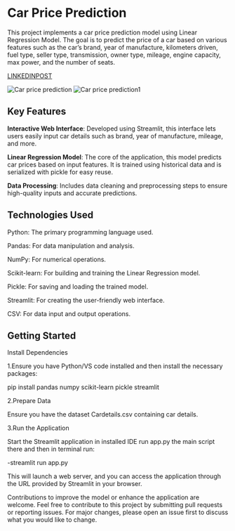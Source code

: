 # Car Price Prediction

This project implements a car price prediction model using Linear Regression Model. The goal is to predict the price of a car based on various features such as the car’s brand, year of manufacture, kilometers driven, fuel type, seller type, transmission, owner type, mileage, engine capacity, max power, and the number of seats.

[LINKEDINPOST](https://www.linkedin.com/feed/update/urn:li:activity:7237243646754865152/)

![Car price prediction](https://github.com/user-attachments/assets/3e703780-2bc3-4acd-a39f-685b55e026e6)
![Car price prediction1](https://github.com/user-attachments/assets/c955e57e-eaa8-4c42-81b1-21deaa879b4c)


## Key Features
**Interactive Web Interface**: Developed using Streamlit, this interface lets users easily input car details such as brand, year of manufacture, mileage, and more.

**Linear Regression Model**: The core of the application, this model predicts car prices based on input features. It is trained using historical data and is serialized with pickle for easy reuse.

**Data Processing**: Includes data cleaning and preprocessing steps to ensure high-quality inputs and accurate predictions.

## Technologies Used

Python: The primary programming language used.

Pandas: For data manipulation and analysis.

NumPy: For numerical operations.

Scikit-learn: For building and training the Linear Regression model.


Pickle: For saving and loading the trained model.

Streamlit: For creating the user-friendly web interface.

CSV: For data input and output operations.

## Getting Started ##

Install Dependencies

1.Ensure you have Python/VS code installed and then install the necessary packages:



pip install pandas numpy scikit-learn pickle streamlit

2.Prepare Data

Ensure you have the dataset Cardetails.csv containing car details.

3.Run the Application

Start the Streamlit application in installed IDE run app.py the main script there and then in terminal run:

-streamlit run app.py

This will launch a web server, and you can access the application through the URL provided by Streamlit in your browser.


Contributions to improve the model or enhance the application are welcome. Feel free to contribute to this project by submitting pull requests or reporting issues. For major changes, please open an issue first to discuss what you would like to change.

































